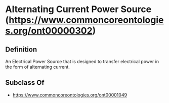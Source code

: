 # Alternating Current Power Source (https://www.commoncoreontologies.org/ont00000302)

## Definition
An Electrical Power Source that is designed to transfer electrical power in the form of alternating current.

## Subclass Of
- https://www.commoncoreontologies.org/ont00001049

